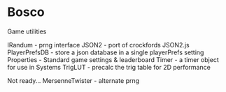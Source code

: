 # Bosco

Game utilities

IRandum - prng interface
JSON2   - port of crockfords JSON2.js
PlayerPrefsDB - store a json database in a single playerPrefs setting
Properties - Standard game settings & leaderboard
Timer - a timer object for use in Systems
TrigLUT - precalc the trig table for 2D performance

Not ready...
MersenneTwister - alternate prng